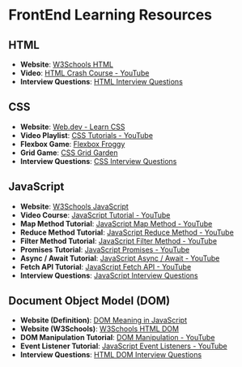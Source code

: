 # FrontEnd Learning Resources

## HTML

- **Website**: [W3Schools HTML](https://www.w3schools.com/html/)
- **Video**: [HTML Crash Course - YouTube](https://www.youtube.com/watch?v=mJgBOIoGihA)
- **Interview Questions**: [HTML Interview Questions](https://www.interviewbit.com/html-interview-questions/)

## CSS

- **Website**: [Web.dev - Learn CSS](https://web.dev/learn/css/)
- **Video Playlist**: [CSS Tutorials - YouTube](https://www.youtube.com/playlist?list=PL0Zuz27SZ-6Mx9fd9elt80G1bPcySmWit)
- **Flexbox Game**: [Flexbox Froggy](https://flexboxfroggy.com/)
- **Grid Game**: [CSS Grid Garden](https://cssgridgarden.com/)
- **Interview Questions**: [CSS Interview Questions](https://www.interviewbit.com/css-interview-questions/)

## JavaScript

- **Website**: [W3Schools JavaScript](https://www.w3schools.com/js/)
- **Video Course**: [JavaScript Tutorial - YouTube](https://www.youtube.com/watch?v=PkZNo7MFNFg&t=10574s)
- **Map Method Tutorial**: [JavaScript Map Method - YouTube](https://www.youtube.com/watch?v=G3BS3sh3D8Q)
- **Reduce Method Tutorial**: [JavaScript Reduce Method - YouTube](https://www.youtube.com/watch?v=g1C40tDP0Bk)
- **Filter Method Tutorial**: [JavaScript Filter Method - YouTube](https://www.youtube.com/watch?v=4_iT6EGkQfk)
- **Promises Tutorial**: [JavaScript Promises - YouTube](https://www.youtube.com/watch?v=DHvZLI7Db8E)
- **Async / Await Tutorial**: [JavaScript Async / Await - YouTube](https://www.youtube.com/watch?v=V_Kr9OSfDeU)
- **Fetch API Tutorial**: [JavaScript Fetch API - YouTube](https://www.youtube.com/watch?v=cuEtnrL9-H0)
- **Interview Questions**: [JavaScript Interview Questions](https://www.interviewbit.com/javascript-interview-questions/)

## Document Object Model (DOM)

- **Website (Definition)**: [DOM Meaning in JavaScript](https://www.freecodecamp.org/news/what-is-the-dom-document-object-model-meaning-in-javascript/)
- **Website (W3Schools)**: [W3Schools HTML DOM](https://www.w3schools.com/js/js_htmldom.asp)
- **DOM Manipulation Tutorial**: [DOM Manipulation - YouTube](https://www.youtube.com/watch?v=y17RuWkWdn8)
- **Event Listener Tutorial**: [JavaScript Event Listeners - YouTube](https://www.youtube.com/watch?v=XF1_MlZ5l6M)
- **Interview Questions**: [HTML DOM Interview Questions](https://www.careerride.com/HTML-DOM-interview-questions.aspx)

